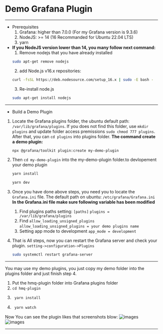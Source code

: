 # Demo Grafana Plugin

---
* Prerequisites
    1. Grafana: higher than 7.0.0 (For my Grafana version is 9.3.6)
    2. NodeJS:  >= 14 (16 Recommanded for Ubuntu 22.04 LTS)
    3. yarn 
* **If you NodeJS version lower than 14, you many follow next command:**
    1. Remove nodejs that you have already installed
    ```bash
    sudo apt-get remove nodejs
    ```
    2. add Node.js v16.x repositories:
    ```bash
    curl -fsSL https://deb.nodesource.com/setup_16.x | sudo -E bash -
    ```
    3. Re-install node.js
     ```bash
    sudo apt-get install nodejs
    ```
---

* Build a Demo Plugin
1. Locate the Grafana plugins folder, the ubuntu default path: `/var/lib/grafana/plugins`. If you does not find this folder, use `mkdir plugins` and update folder access premissions `sudo chmod 777 plugins`. After that, you can `cd plugins` into plugins folder.
    **The command create a demo plugin:**
    ```bash
    npx @grafana/toolkit plugin:create my-demo-plugin
    ```

2. Then `cd my-demo-plugin` into the my-demo-plugin folder.to devlopement your demo plugin
    ```bash
    yarn install
    ```
    ```bash
    yarn dev
    ```
3. Once you have done above steps, you need you to locate the `Grafana.ini` file. The default path on ubuntu: `/etc/grafana/Grafana.ini`
    **In the Grafana.ini file make sure following variable has been modified**
    1. Find plugins paths setting:
    `[paths]`
    `plugins = /var/lib/grafana/plugins`
    2. Find `allow_loading_unsigned_plugins`
    `allow_loading_unsigned_plugins = your demo plugins name`
    3. Setting app mode to development
    `app_mode = development`
4. That is All steps, now you can restart the Grafana server and check your plugin. `setting->configuration->Plugins`
    ```bash
    sudo systemctl restart grafana-server
    ```
---
You may use my demo plugins, you just copy my demo folder into the plugins folder and just finish step 4. 
1. Put the hmq-plugin folder into Grafana plugins folder
2. `cd hmq-plugin`
3. ```bash
    yarn install
   ```
4. ```bash
    yarn watch
   ```
Now You can see the plugin likes that screenshots blow:
![images](https://github.com/EJaro00/CapSP3-JaegerGrafana-Plugin/tree/Maiqi/IMG/1.png)
![images](https://github.com/EJaro00/CapSP3-JaegerGrafana-Plugin/tree/Maiqi/IMG/2.png)

---

